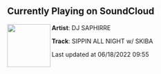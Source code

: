 ## Currently Playing on SoundCloud

[<img align="left" width="100" src="https://i1.sndcdn.com/artworks-Fovcg9M6PiswIia0-C3AlqA-t500x500.jpg">](https://soundcloud.com/saphirrre/sippin-all-night-w-skiba)

**Artist**: DJ SAPHIRRE 

**Track**: SIPPIN ALL NIGHT w/ SKIBA

Last updated at 06/18/2022 09:55
